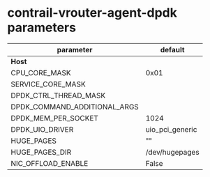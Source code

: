 # contrail-vrouter-agent-dpdk parameters

| parameter                    | default         |
| ---------------------------- | --------------- |
| **Host**                     |                 |
| CPU_CORE_MASK                | 0x01            |
| SERVICE_CORE_MASK            |                 |
| DPDK_CTRL_THREAD_MASK        |                 |
| DPDK_COMMAND_ADDITIONAL_ARGS |                 |
| DPDK_MEM_PER_SOCKET          | 1024            |
| DPDK_UIO_DRIVER              | uio_pci_generic |
| HUGE_PAGES                   | ""              |
| HUGE_PAGES_DIR               | /dev/hugepages  |
| NIC_OFFLOAD_ENABLE           | False           |
